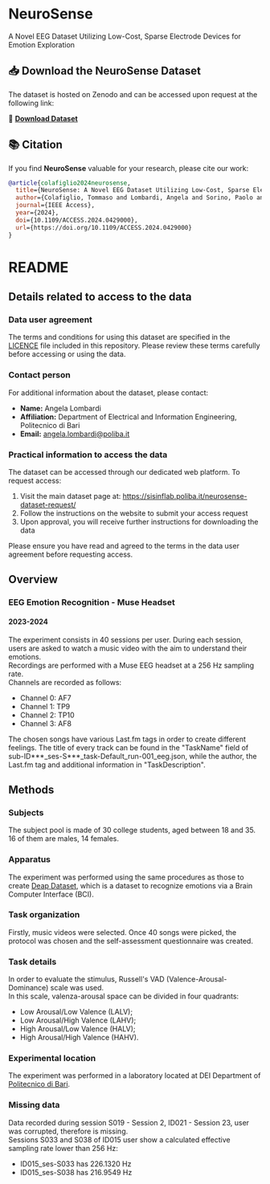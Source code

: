 # NeuroSense
A Novel EEG Dataset Utilizing Low-Cost, Sparse Electrode Devices for Emotion Exploration

## 📥 **Download the NeuroSense Dataset**

The dataset is hosted on Zenodo and can be accessed upon request at the following link:

🔗 [**Download Dataset**](https://zenodo.org/records/14003181)


## 📚 **Citation**

If you find **NeuroSense** valuable for your research, please cite our work:

```bibtex
@article{colafiglio2024neurosense,
  title={NeuroSense: A Novel EEG Dataset Utilizing Low-Cost, Sparse Electrode Devices for Emotion Exploration},
  author={Colafiglio, Tommaso and Lombardi, Angela and Sorino, Paolo and Brattico, Elvira and Lof{u}, Domenico and Danese, Danilo and Di Sciascio, Eugenio and Di Noia, Tommaso and Narducci, Fedelucio},
  journal={IEEE Access},
  year={2024},
  doi={10.1109/ACCESS.2024.0429000},
  url={https://doi.org/10.1109/ACCESS.2024.0429000}
}
```



# README

## Details related to access to the data 

### Data user agreement
The terms and conditions for using this dataset are specified in the [LICENCE](LICENCE.md) file included in this repository. Please review these terms carefully before accessing or using the data.

### Contact person
For additional information about the dataset, please contact:
- **Name:** Angela Lombardi
- **Affiliation:** Department of Electrical and Information Engineering, Politecnico di Bari
- **Email:** angela.lombardi@poliba.it

### Practical information to access the data
The dataset can be accessed through our dedicated web platform. To request access:

1. Visit the main dataset page at: https://sisinflab.poliba.it/neurosense-dataset-request/
2. Follow the instructions on the website to submit your access request
3. Upon approval, you will receive further instructions for downloading the data

Please ensure you have read and agreed to the terms in the data user agreement before requesting access.

## Overview

### EEG Emotion Recognition - Muse Headset
#### 2023-2024

The experiment consists in 40 sessions per user. During each session, users are asked to watch a
music video with the aim to understand their emotions.  
Recordings are performed with a Muse EEG headset at a 256 Hz sampling rate.  
Channels are recorded as follows:
- Channel 0: AF7
- Channel 1: TP9
- Channel 2: TP10
- Channel 3: AF8

The chosen songs have various Last.fm tags in order to create different feelings. The title of every track
can be found in the "TaskName" field of sub-ID***_ses-S***_task-Default_run-001_eeg.json, while the author,
the Last.fm tag and additional information in "TaskDescription".

## Methods

### Subjects

The subject pool is made of 30 college students, aged between 18 and 35. 16 of them are males, 14 females.

### Apparatus

The experiment was performed using the same procedures as those to create
[Deap Dataset](https://www.eecs.qmul.ac.uk/mmv/datasets/deap/), which is a dataset to recognize emotions via a Brain
Computer Interface (BCI).  


### Task organization

Firstly, music videos were selected. Once 40 songs were picked, the protocol was chosen and the self-assessment
questionnaire was created.

### Task details

In order to evaluate the stimulus, Russell's VAD (Valence-Arousal-Dominance) scale was used.  
In this scale, valenza-arousal space can be divided in four quadrants:
- Low Arousal/Low Valence (LALV);
- Low Arousal/High Valence (LAHV);
- High Arousal/Low Valence (HALV);
- High Arousal/High Valence (HAHV).

### Experimental location

The experiment was performed in a laboratory located at DEI Department of
[Politecnico di Bari](https://www.poliba.it/).

### Missing data
Data recorded during session S019 - Session 2, ID021 - Session 23,  user was corrupted, therefore is missing.  
Sessions S033 and S038 of ID015 user show a calculated effective sampling rate lower than 256 Hz:
- ID015_ses-S033 has 226.1320 Hz
- ID015_ses-S038 has 216.9549 Hz
